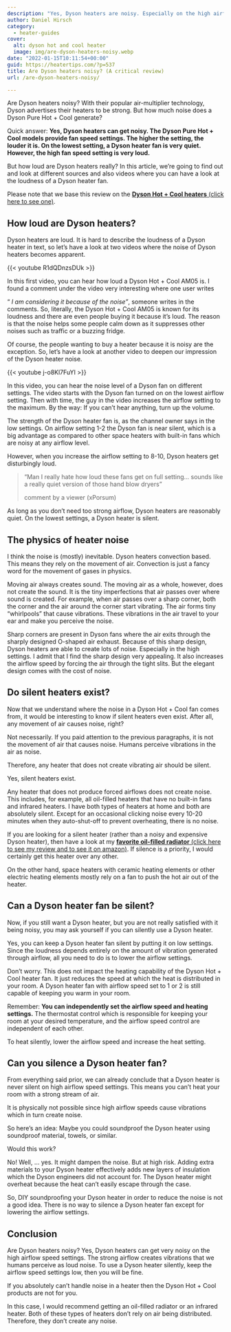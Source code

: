 ```yaml
---
description: "Yes, Dyson heaters are noisy. Especially on the high airflow speed settings. To reduce the noise, use the lowest settings."
author: Daniel Hirsch
category:
  - heater-guides
cover:
  alt: dyson hot and cool heater
  image: img/are-dyson-heaters-noisy.webp
date: "2022-01-15T10:11:54+00:00"
guid: https://heatertips.com/?p=537
title: Are Dyson heaters noisy? (A critical review)
url: /are-dyson-heaters-noisy/

---
```

Are Dyson heaters noisy? With their popular air-multiplier technology, Dyson advertises their heaters to be strong. But how much noise does a Dyson Pure Hot + Cool generate?

Quick answer: **Yes, Dyson heaters can get noisy. The Dyson Pure Hot + Cool models provide fan speed settings. The higher the setting, the louder it is. On the lowest setting, a Dyson heater fan is very quiet. However, the high fan speed setting is very loud.**

But how loud are Dyson heaters really? In this article, we’re going to find out and look at different sources and also videos where you can have a look at the loudness of a Dyson heater fan.

Please note that we base this review on the [**Dyson Hot + Cool heaters** (click here to see one)](https://amzn.to/33ibXeK).

## How loud are Dyson heaters?

Dyson heaters are loud. It is hard to describe the loudness of a Dyson heater in text, so let’s have a look at two videos where the noise of Dyson heaters becomes apparent.

{{< youtube R1dQDnzsDUk >}}

In this first video, you can hear how loud a Dyson Hot + Cool AM05 is. I found a comment under the video very interesting where one user writes

“ _I am considering it because of the noise”_, someone writes in the comments. So, literally, the Dyson Hot + Cool AM05 is known for its loudness and there are even people buying it because it’s loud. The reason is that the noise helps some people calm down as it suppresses other noises such as traffic or a buzzing fridge.

Of course, the people wanting to buy a heater because it is noisy are the exception. So, let’s have a look at another video to deepen our impression of the Dyson heater noise.

{{< youtube j-o8Kl7FuYI >}}

In this video, you can hear the noise level of a Dyson fan on different settings. The video starts with the Dyson fan turned on on the lowest airflow setting. Then with time, the guy in the video increases the airflow setting to the maximum. By the way: If you can’t hear anything, turn up the volume.

The strength of the Dyson heater fan is, as the channel owner says in the low settings. On airflow setting 1-2 the Dyson fan is near silent, which is a big advantage as compared to other space heaters with built-in fans which are noisy at any airflow level.

However, when you increase the airflow setting to 8-10, Dyson heaters get disturbingly loud.

> “Man I really hate how loud these fans get on full setting... sounds like a really quiet version of those hand blow dryers”
>
> comment by a viewer (xPorsum)

As long as you don’t need too strong airflow, Dyson heaters are reasonably quiet. On the lowest settings, a Dyson heater is silent.

## The physics of heater noise

I think the noise is (mostly) inevitable. Dyson heaters convection based. This means they rely on the movement of air. Convection is just a fancy word for the movement of gases in physics.

Moving air always creates sound. The moving air as a whole, however, does not create the sound. It is the tiny imperfections that air passes over where sound is created. For example, when air passes over a sharp corner, both the corner and the air around the corner start vibrating. The air forms tiny “whirlpools” that cause vibrations. These vibrations in the air travel to your ear and make you perceive the noise.

Sharp corners are present in Dyson fans where the air exits through the sharply designed O-shaped air exhaust. Because of this sharp design, Dyson heaters are able to create lots of noise. Especially in the high settings. I admit that I find the sharp design very appealing. It also increases the airflow speed by forcing the air through the tight slits. But the elegant design comes with the cost of noise.

## Do silent heaters exist?

Now that we understand where the noise in a Dyson Hot + Cool fan comes from, it would be interesting to know if silent heaters even exist. After all, any movement of air causes noise, right?

Not necessarily. If you paid attention to the previous paragraphs, it is not the movement of air that causes noise. Humans perceive vibrations in the air as noise.

Therefore, any heater that does not create vibrating air should be silent.

Yes, silent heaters exist.

Any heater that does not produce forced airflows does not create noise. This includes, for example, all oil-filled heaters that have no built-in fans and infrared heaters. I have both types of heaters at home and both are absolutely silent. Except for an occasional clicking noise every 10-20 minutes when they auto-shut-off to prevent overheating, there is no noise.

If you are looking for a silent heater (rather than a noisy and expensive Dyson heater), then have a look at my [**favorite oil-filled radiator** (click here to see my review and to see it on amazon)](/recommended-products/oil-filled-radiator). If silence is a priority, I would certainly get this heater over any other.

On the other hand, space heaters with ceramic heating elements or other electric heating elements mostly rely on a fan to push the hot air out of the heater.

## Can a Dyson heater fan be silent?

Now, if you still want a Dyson heater, but you are not really satisfied with it being noisy, you may ask yourself if you can silently use a Dyson heater.

Yes, you can keep a Dyson heater fan silent by putting it on low settings. Since the loudness depends entirely on the amount of vibration generated through airflow, all you need to do is to lower the airflow settings.

Don’t worry. This does not impact the heating capability of the Dyson Hot + Cool heater fan. It just reduces the speed at which the heat is distributed in your room. A Dyson heater fan with airflow speed set to 1 or 2 is still capable of keeping you warm in your room.

Remember: **You can independently set the airflow speed and heating settings.** The thermostat control which is responsible for keeping your room at your desired temperature, and the airflow speed control are independent of each other.

To heat silently, lower the airflow speed and increase the heat setting.

## Can you silence a Dyson heater fan?

From everything said prior, we can already conclude that a Dyson heater is never silent on high airflow speed settings. This means you can’t heat your room with a strong stream of air.

It is physically not possible since high airflow speeds cause vibrations which in turn create noise.

So here’s an idea: Maybe you could soundproof the Dyson heater using soundproof material, towels, or similar.

Would this work?

No! Well, … yes. It might dampen the noise. But at high risk. Adding extra materials to your Dyson heater effectively adds new layers of insulation which the Dyson engineers did not account for. The Dyson heater might overheat because the heat can’t easily escape through the case.

So, DIY soundproofing your Dyson heater in order to reduce the noise is not a good idea. There is no way to silence a Dyson heater fan except for lowering the airflow settings.

## Conclusion

Are Dyson heaters noisy? Yes, Dyson heaters can get very noisy on the high airflow speed settings. The strong airflow creates vibrations that we humans perceive as loud noise. To use a Dyson heater silently, keep the airflow speed settings low, then you will be fine.

If you absolutely can’t handle noise in a heater then the Dyson Hot + Cool products are not for you.

In this case, I would recommend getting an oil-filled radiator or an infrared heater. Both of these types of heaters don’t rely on air being distributed. Therefore, they don’t create any noise.

